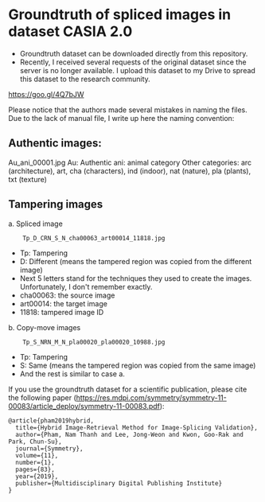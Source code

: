 # Groundtruth of spliced images in dataset CASIA 2.0

* Groundtruth dataset can be downloaded directly from this repository.
* Recently, I received several requests of the original dataset since the server is no longer available.
I upload this dataset to my Drive to spread this dataset to the research community. 

https://goo.gl/4Q7bJW

Please notice that the authors made several mistakes in naming the files. 
Due to the lack of manual file, I write up here the naming convention:

## Authentic images:

Au_ani_00001.jpg
Au: Authentic
ani: animal category
Other categories: arc (architecture), art, cha (characters), ind (indoor), nat (nature), pla (plants), txt (texture)

## Tampering images

a. Spliced image

        Tp_D_CRN_S_N_cha00063_art00014_11818.jpg
* Tp: Tampering
* D: Different (means the tampered region was copied from the different image)
* Next 5 letters stand for the techniques they used to create the images. Unfortunately, I don't remember exactly.
* cha00063: the source image
* art00014: the target image
* 11818: tampered image ID

b. Copy-move images

        Tp_S_NRN_M_N_pla00020_pla00020_10988.jpg
* Tp: Tampering
* S: Same (means the tampered region was copied from the same image)
* And the rest is similar to case a.

If you use the groundtruth dataset for a scientific publication, please cite the following paper (https://res.mdpi.com/symmetry/symmetry-11-00083/article_deploy/symmetry-11-00083.pdf):

    @article{pham2019hybrid,
      title={Hybrid Image-Retrieval Method for Image-Splicing Validation},
      author={Pham, Nam Thanh and Lee, Jong-Weon and Kwon, Goo-Rak and Park, Chun-Su},
      journal={Symmetry},
      volume={11},
      number={1},
      pages={83},
      year={2019},
      publisher={Multidisciplinary Digital Publishing Institute}
    }
